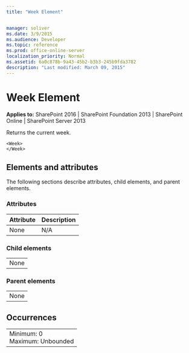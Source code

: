 ```yaml
---
title: "Week Element"


manager: soliver
ms.date: 3/9/2015
ms.audience: Developer
ms.topic: reference
ms.prod: office-online-server
localization_priority: Normal
ms.assetid: 6a0c878b-9a43-45b2-b3b3-245b9fda3782
description: "Last modified: March 09, 2015"
---
```


# Week Element

 
  
 **Applies to:** SharePoint 2016 | SharePoint Foundation 2013 | SharePoint Online | SharePoint Server 2013
  
Returns the current week.
  
```
<Week>
</Week>
```

## Elements and attributes

The following sections describe attributes, child elements, and parent elements.

### Attributes

|**Attribute**|**Description**|
|:-----|:-----|
|None  <br/> |N/A  <br/> |
   
### Child elements

||
|:-----|
|None |
   
### Parent elements

||
|:-----|
|None |
   
## Occurrences

||
|:-----|
|Minimum: 0  <br/> Maximum: Unbounded  <br/> |
   

